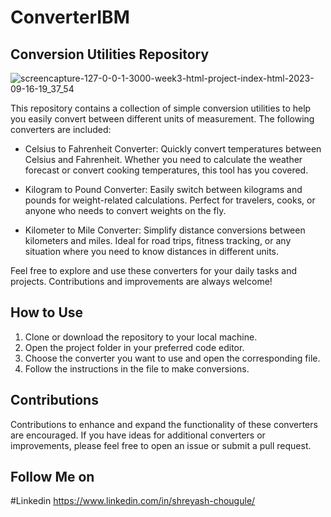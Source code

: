 # ConverterIBM

## Conversion Utilities Repository
![screencapture-127-0-0-1-3000-week3-html-project-index-html-2023-09-16-19_37_54](https://github.com/shreyash1080/ConverterIBM/assets/76811518/55c20de9-c61b-4420-80e8-035d9297c0da)


This repository contains a collection of simple conversion utilities to help you easily convert between different units of measurement. The following converters are included:

- Celsius to Fahrenheit Converter: Quickly convert temperatures between Celsius and Fahrenheit. Whether you need to calculate the weather forecast or convert cooking temperatures, this tool has you covered.

- Kilogram to Pound Converter: Easily switch between kilograms and pounds for weight-related calculations. Perfect for travelers, cooks, or anyone who needs to convert weights on the fly.

- Kilometer to Mile Converter: Simplify distance conversions between kilometers and miles. Ideal for road trips, fitness tracking, or any situation where you need to know distances in different units.

Feel free to explore and use these converters for your daily tasks and projects. Contributions and improvements are always welcome!

## How to Use

1. Clone or download the repository to your local machine.
2. Open the project folder in your preferred code editor.
3. Choose the converter you want to use and open the corresponding file.
4. Follow the instructions in the file to make conversions.

## Contributions

Contributions to enhance and expand the functionality of these converters are encouraged. If you have ideas for additional converters or improvements, please feel free to open an issue or submit a pull request.

## Follow Me on 
#Linkedin
https://www.linkedin.com/in/shreyash-chougule/

